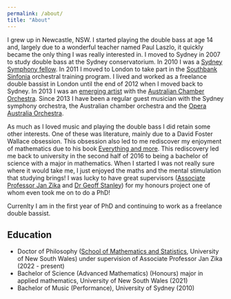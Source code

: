 ```yaml
---
permalink: /about/
title: "About"
---
```


I grew up in Newcastle, NSW.
I started playing the double bass at age 14 and, largely due to a wonderful teacher named Paul Laszlo, it quickly became the only thing I was really interested in.
I moved to Sydney in 2007 to study double bass at the Sydney conservatorium.
In 2010 I was a [Sydney Symphony fellow](https://www.sydneysymphony.com/learning/sydney-symphony-fellowship).
In 2011 I moved to London to take part in the [Southbank Sinfonia](https://www.southbanksinfonia.co.uk/) orchestral training program.
I lived and worked as a freelance double bassist in London until the end of 2012 when I moved back to Sydney.
In 2013 I was an [emerging artist](https://www.aco.com.au/learning-and-engagement/talent-development-programs/emerging-artists-program) with the [Australian Chamber Orchestra](https://www.aco.com.au/).
Since 2013 I have been a regular guest musician with the Sydney symphony orchestra, the Australian chamber orchestra and the [Opera Australia Orchestra](https://opera.org.au/).

As much as I loved music and playing the double bass I did retain some other interests.
One of these was literature, mainly due to a David Foster Wallace obsession.
This obsession also led to me rediscover my enjoyment of mathematics due to his book [Everything and more](https://en.wikipedia.org/wiki/Everything_and_More_(book)).
This rediscovery led me back to university in the second half of 2016 to being a bachelor of science with a major in mathematics.
When I started I was not really sure where it would take me, I just enjoyed the maths and the mental stimulation that studying brings!
I was lucky to have great supervisors ([Associate Professor Jan Zika](https://sites.google.com/view/janzika/home) and [Dr Geoff Stanley](https://geoffstanley.github.io/)) for my honours project one of whom even took me on to do a PhD!

Currenlty I am in the first year of PhD and continuing to work as a freelance double bassist.

## Education

- Doctor of Philosophy ([School of Mathematics and Statistics](https://www.unsw.edu.au/science/our-schools/maths), University of New South Wales) under supervision of Associate Professor Jan Zika (2022 - present)
- Bachelor of Science (Advanced Mathematics) (Honours) major in applied mathematics, University of New South Wales (2021)
- Bachelor of Music (Performance), University of Sydney (2010)
